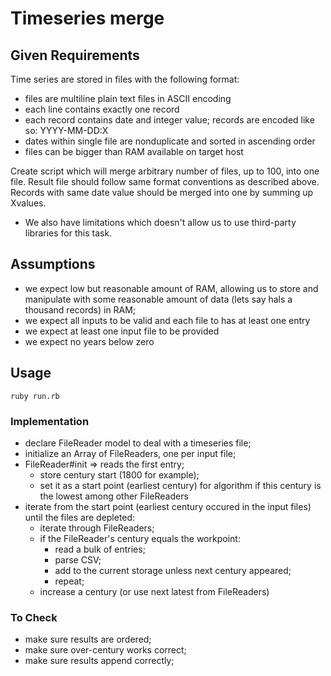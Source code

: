 # Timeseries merge

## Given Requirements

Time series are stored in files with the following format:
- files are multiline plain text files in ASCII encoding
- each line contains exactly one record
- each record contains date and integer value; records are encoded like so: YYYY-­MM-­DD:X
- dates within single file are non­duplicate and sorted in ascending order
- files can be bigger than RAM available on target host

Create script which will merge arbitrary number of files, up to 100, into one file. Result file should follow same format
conventions as described above. Records with same date value should be merged into one by summing up Xvalues.

* We also have limitations which doesn't allow us to use third-party libraries for this task.

## Assumptions

- we expect low but reasonable amount of RAM, allowing us to store and manipulate with some reasonable amount of data (lets say hals a thousand records) in RAM;
- we expect all inputs to be valid and each file to has at least one entry
- we expect at least one input file to be provided
- we expect no years below zero

## Usage

```
ruby run.rb
```


### Implementation

- declare FileReader model to deal with a timeseries file;
- initialize an Array of FileReaders, one per input file;
- FileReader#init => reads the first entry; 
  - store century start (1800 for example);
  - set it as a start point (earliest century) for algorithm if this century is the lowest among other FileReaders
- iterate from the start point (earliest century occured in the input files) until the files are depleted:
  - iterate through FileReaders;
  - if the FileReader's century equals the workpoint:
    - read a bulk of entries;
    - parse CSV;
    - add to the current storage unless next century appeared;
    - repeat;
  - increase a century (or use next latest from FileReaders) 

### To Check
- make sure results are ordered;
- make sure over-century works correct;
- make sure results append correctly;
